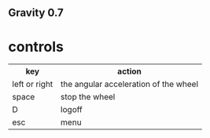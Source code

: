 Gravity 0.7
--------------------------------------------------------------------------------
# controls
<table>
<tr><th>key</th><th>action</th></tr>
<tr><td>left or right</td><td>the angular acceleration of the wheel</td></tr>
<tr><td>space</td><td>stop the wheel</td></tr>
<tr><td>D</td><td>logoff</td></tr>
<tr><td>esc</td><td>menu</td></tr>
</table>
